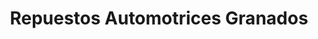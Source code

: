 ---
title: "Repuestos Automotrices Granados"
url: /san-rafael/repuestos-automotrices-granados/
shop: reparación de automóviles
---